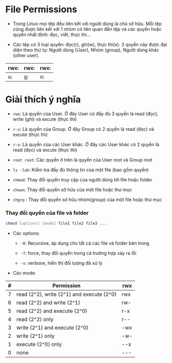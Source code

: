 # File Permissions

- Trong Linux mọi tệp đều liên kết với người dùng là chủ sở hữu. Mỗi tệp cũng được liên kết với 1 nhóm có 
liên quan đến tệp và các quyền hoặc quyền nhất định: đọc, viết, thực thi...

- Các tệp có 3 loại quyền: đọc(r), ghi(w), thực thi(x). 3 quyền này được đại diện theo thứ tự: Người dùng (User), 
Nhóm (group), Người dùng khác (other user).

|rwx: |rwx: |rwx:|
|---|---|---|
|u: |g:|o:|


# Giải thích ý nghĩa

- `rwx`: Là quyền của User. Ở đây User có đầy đủ 3 quyền là read (đọc), write (ghi) và excute (thực thi)

- `r-x`: Là quyền của Group. Ở đây Group có 2 quyền là read (đọc) và excute (thực thi)

- `r-x`: Là quyền của các User khác. Ở đây các User khác có 2 quyền là read (đọc) và excute (thực thi)

- `root root`: Các quyền ở trên là quyền của User root và Group root

- `ls -lah`: Kiểm tra đầy đủ thông tin của một file (bao gồm quyền)

- `chmod`: Thay đổi quyền truy cập của người dùng tới file hoặc folder

- `chown`: Thay đổi quyền sở hữu của một file hoặc thư mục

- `chgrp` : Thay đổi quyền sở hữu nhóm(group) của một file hoặc thư mục

### Thay đổi quyền của file và folder

```sh
chmod [options] [mode] file1 file2 file3 ...
```
- Các options: 
	+ `-R`: Recursive, áp dụng cho tất cả các file và folder bên trong

	+ `-f`: force, thay đổi quyền trong cả trường hợp xảy ra lỗi

	+ `-v`: verbose, hiển thị đối tượng đã xử lý

- Các mode:

|#|Permission|rwx|
|-|----------|---|
|7|read (2^2), write (2^1) and execute (2^0)|rwx|
|6|read (2^2) and write (2^1)|rw-|
|5|read (2^2) and execute (2^0)|r-x|
|4|read (2^2) only|r--|
|3|write (2^1) and execute (2^0)|-wx|
|2|write (2^1) only|-w-|
|1|execute (2^0) only|--x|
|0|none|---|



